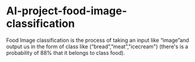 # AI-project-food-image-classification
Food Image classification is the process of taking an input like “image”and output us in the form of class like
(“bread”,”meat”,"icecream") (there's is a probability of 88% that it belongs to class food).
